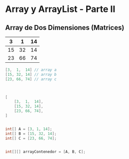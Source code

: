 # Array y ArrayList - Parte II

## Array de Dos Dimensiones (Matrices)


| 3  | 1  | 14 |
|----|----|----|
| 15 | 32 | 14 |
| 23 | 66 | 74 |

```java
[3,  1,  14] // array a
[15, 32, 14] // array b
[23, 66, 74] // array c


        
[
    [3,  1,  14], 
    [15, 32, 14],
    [23, 66, 74],
]


int[] A = [3, 1, 14];
int[] B = [15, 32, 14];
int[] C = [23, 66, 74];


int[][] arrayContenedor = [A, B, C];

```


## 
